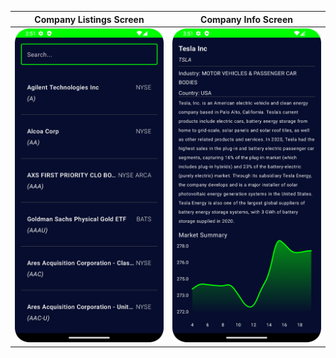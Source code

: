 | Company Listings Screen | Company Info Screen |
| ---------------------- | ------------------ |
| ![Company Listings Screen](./screenshots/Screenshot_20230714_155141.png) | ![Company Info Screen](./screenshots/Screenshot_20230714_155208.png) |

